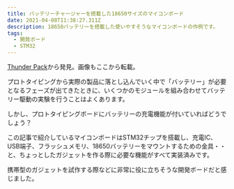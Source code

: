 ```yaml
---
title: バッテリーチャージャーを搭載した18650サイズのマイコンボード
date: 2021-04-08T11:38:27.311Z
description: 18650バッテリーを搭載した使いやすそうなマイコンボードの作例です。
tags:
  - 開発ボード
  - STM32
---
```

[Thunder Pack](https://hackaday.io/project/161054-thunder-pack)から発見。画像もここから転載。

プロトタイピングから実際の製品に落とし込んでいく中で「バッテリー」が必要となるフェーズが出てきたときに、いくつかのモジュールを組み合わせてバッテリー駆動の実験を行うことはよくあります。

しかし、プロトタイピングボードにバッテリーの充電機能が付いていればどうでしょう？

この記事で紹介しているマイコンボードはSTM32チップを搭載し、充電IC、USB端子、フラッシュメモリ、18650バッテリーをマウントするための金具・・と、ちょっとしたガジェットを作る際に必要な機能がすべて実装済みです。

携帯型のガジェットを試作する際などに非常に役に立ちそうな開発ボードだと感じました。
